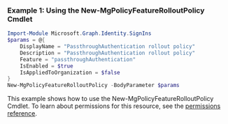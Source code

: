 ### Example 1: Using the New-MgPolicyFeatureRolloutPolicy Cmdlet
```powershell
Import-Module Microsoft.Graph.Identity.SignIns
$params = @{
	DisplayName = "PassthroughAuthentication rollout policy"
	Description = "PassthroughAuthentication rollout policy"
	Feature = "passthroughAuthentication"
	IsEnabled = $true
	IsAppliedToOrganization = $false
}
New-MgPolicyFeatureRolloutPolicy -BodyParameter $params
```
This example shows how to use the New-MgPolicyFeatureRolloutPolicy Cmdlet.
To learn about permissions for this resource, see the [permissions reference](/graph/permissions-reference).
